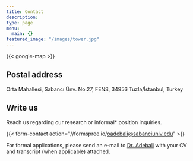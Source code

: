 ```yaml
---
title: Contact
description: 
type: page
menu:
  main: {}
featured_image: "/images/tower.jpg"
---
```


{{< google-map >}}

Postal address
---
Orta Mahallesi, Sabancı Ünv. No:27, FENS, 34956 Tuzla/İstanbul, Turkey

Write us
---

Reach us regarding our research or informal* position inquiries. 

{{< form-contact action="//formspree.io/oadebali@sabanciuniv.edu"  >}}

For formal applications, please send an e-mail to [Dr. Adebali](mailto:oadebali@sabanciuniv.edu) with your CV and transcript (when applicable) attached.

